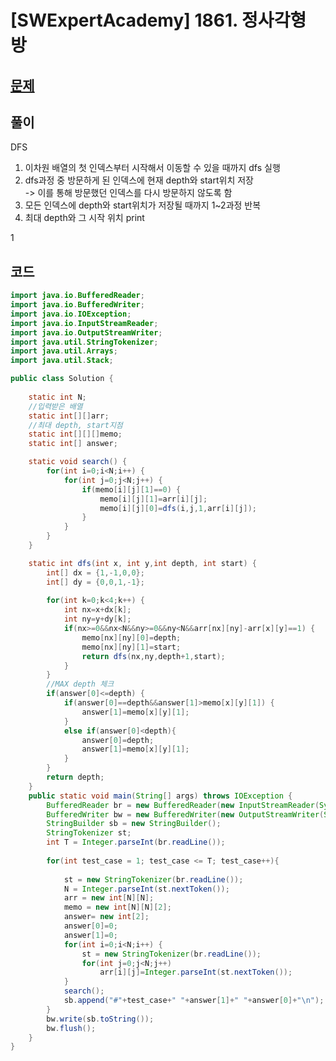 # [SWExpertAcademy] 1861. 정사각형 방
## [문제](https://swexpertacademy.com/main/code/problem/problemDetail.do?contestProbId=AV5LtJYKDzsDFAXc&categoryId=AV5LtJYKDzsDFAXc&categoryType=CODE&problemTitle=1861&orderBy=FIRST_REG_DATETIME&selectCodeLang=ALL&select-1=&pageSize=10&pageIndex=1)  
## 풀이  
DFS
1. 이차원 배열의 첫 인덱스부터 시작해서 이동할 수 있을 때까지 dfs 실행
2. dfs과정 중 방문하게 된 인덱스에 현재 depth와 start위치 저장  
	->  이를 통해 방문했던 인덱스를 다시 방문하지 않도록 함
3. 모든 인덱스에 depth와 start위치가 저장될 때까지 1~2과정 반복
4. 최대 depth와 그 시작 위치 print

1
## 코드
```java
import java.io.BufferedReader;
import java.io.BufferedWriter;
import java.io.IOException;
import java.io.InputStreamReader;
import java.io.OutputStreamWriter;
import java.util.StringTokenizer;
import java.util.Arrays;
import java.util.Stack;

public class Solution {
	
	static int N;
	//입력받은 배열
	static int[][]arr;
	//최대 depth, start지점
	static int[][][]memo;
	static int[] answer;

	static void search() {
		for(int i=0;i<N;i++) {
			for(int j=0;j<N;j++) {
				if(memo[i][j][1]==0) {
					memo[i][j][1]=arr[i][j];
					memo[i][j][0]=dfs(i,j,1,arr[i][j]);
				}
			}
		}
	}

	static int dfs(int x, int y,int depth, int start) {
		int[] dx = {1,-1,0,0};
		int[] dy = {0,0,1,-1};
		
		for(int k=0;k<4;k++) {
			int nx=x+dx[k];
			int ny=y+dy[k];
			if(nx>=0&&nx<N&&ny>=0&&ny<N&&arr[nx][ny]-arr[x][y]==1) {
				memo[nx][ny][0]=depth;
				memo[nx][ny][1]=start;
				return dfs(nx,ny,depth+1,start);
			}
		}
		//MAX depth 체크
		if(answer[0]<=depth) {
			if(answer[0]==depth&&answer[1]>memo[x][y][1]) {
				answer[1]=memo[x][y][1];
			}
			else if(answer[0]<depth){
				answer[0]=depth;
				answer[1]=memo[x][y][1];
			}
		}
		return depth;
	}
	public static void main(String[] args) throws IOException {
		BufferedReader br = new BufferedReader(new InputStreamReader(System.in));
		BufferedWriter bw = new BufferedWriter(new OutputStreamWriter(System.out));
		StringBuilder sb = new StringBuilder();
		StringTokenizer st;
		int T = Integer.parseInt(br.readLine());
		
		for(int test_case = 1; test_case <= T; test_case++){
			
			st = new StringTokenizer(br.readLine());
			N = Integer.parseInt(st.nextToken());
			arr = new int[N][N];
			memo = new int[N][N][2];
			answer= new int[2];
			answer[0]=0;
			answer[1]=0;
			for(int i=0;i<N;i++) {
				st = new StringTokenizer(br.readLine());
				for(int j=0;j<N;j++) 
					arr[i][j]=Integer.parseInt(st.nextToken());
			}
			search();
			sb.append("#"+test_case+" "+answer[1]+" "+answer[0]+"\n");
		}
		bw.write(sb.toString());
		bw.flush();
	}
}
```